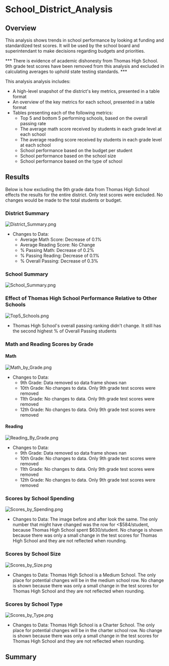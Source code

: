 # School_District_Analysis

## Overview
This analysis shows trends in school performance by looking at funding and standardized test scores. It will be used by the school board and superintendant to make decisions regarding budgets and priorities.

*** There is evidence of academic dishonesty from Thomas High School. 9th grade test scores have been removed from this analysis and excluded in calculating averages to uphold state testing standards. ***

This analysis analysis includes: 

- A high-level snapshot of the district's key metrics, presented in a table format
- An overview of the key metrics for each school, presented in a table format
- Tables presenting each of the following metrics:
  - Top 5 and bottom 5 performing schools, based on the overall passing rate
  - The average math score received by students in each grade level at each school
  - The average reading score received by students in each grade level at each school
  - School performance based on the budget per student
  - School performance based on the school size 
  - School performance based on the type of school

## Results
Below is how excluding the 9th grade data from Thomas High School effects the results for the entire district. Only test scores were excluded. No changes would be made to the total students or budget. 


### District Summary

![District_Summary.png](https://github.com/Brandonkish1/School_District_Analysis/blob/main/Resources/District_Summary.png)

- Changes to Data:
  - Average Math Score: Decrease of 0.1%
  - Average Reading Score: No Change
  - % Passing Math: Decrease of 0.2%
  - % Passing Reading: Decrease of 0.1%
  - % Overall Passing: Decrease of 0.3%

### School Summary

![School_Summary.png](https://github.com/Brandonkish1/School_District_Analysis/blob/main/Resources/School_Summary.png)

### Effect of Thomas High School Performance Relative to Other Schools

![Top5_Schools.png](https://github.com/Brandonkish1/School_District_Analysis/blob/main/Resources/Top5_Schools.png)

- Thomas High School's overall passing ranking didn't change. It still has the second highest % of Overall Passing students


### Math and Reading Scores by Grade

#### Math

![Math_by_Grade.png](https://github.com/Brandonkish1/School_District_Analysis/blob/main/Resources/Math_by_Grade.png)

- Changes to Data:
  - 9th Grade: Data removed so data frame shows nan
  - 10th Grade: No changes to data. Only 9th grade test scores were removed
  - 11th Grade: No changes to data. Only 9th grade test scores were removed
  - 12th Grade: No changes to data. Only 9th grade test scores were removed

#### Reading

![Reading_By_Grade.png](https://github.com/Brandonkish1/School_District_Analysis/blob/main/Resources/Reading_By_Grade.png)

- Changes to Data:
  - 9th Grade: Data removed so data frame shows nan
  - 10th Grade: No changes to data. Only 9th grade test scores were removed
  - 11th Grade: No changes to data. Only 9th grade test scores were removed
  - 12th Grade: No changes to data. Only 9th grade test scores were removed


### Scores by School Spending

![Scores_by_Spending.png](https://github.com/Brandonkish1/School_District_Analysis/blob/main/Resources/Scores_by_Spending.png)

- Changes to Data: The image before and after look the same. The only number that might have changed was the row for <$584/student, because Thomas High School spent $630/student. No change is shown because there was only a small change in the test scores for Thomas High School and they are not reflected when rounding.


### Scores by School Size

![Scores_by_Size.png](https://github.com/Brandonkish1/School_District_Analysis/blob/main/Resources/Scores_by_Size.png)

- Changes to Data: Thomas High School is a Medium School. The only place for potential changes will be in the medium school row. No change is shown because there was only a small change in the test scores for Thomas High School and they are not reflected when rounding.

### Scores by School Type

![Scores_by_Type.png](https://github.com/Brandonkish1/School_District_Analysis/blob/main/Resources/Scores_by_Type.png)

- Changes to Data: Thomas High School is a Charter School. The only place for potential changes will be in the charter school row. No change is shown because there was only a small change in the test scores for Thomas High School and they are not reflected when rounding.

## Summary
